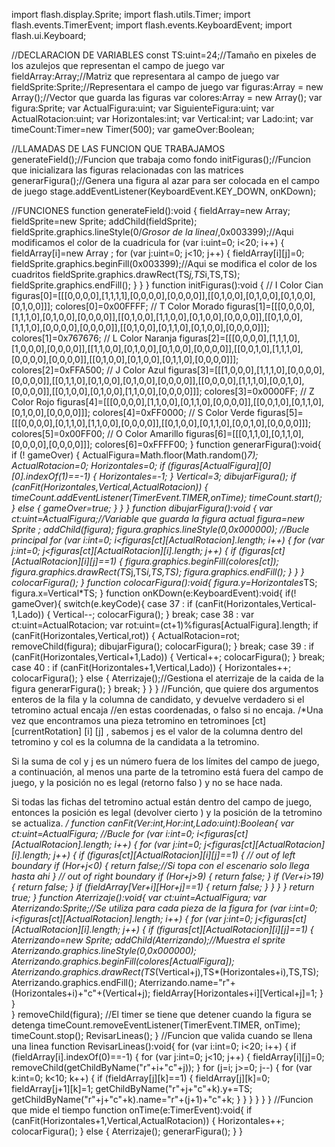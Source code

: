 import flash.display.Sprite;
import flash.utils.Timer;
import flash.events.TimerEvent;
import flash.events.KeyboardEvent;
import flash.ui.Keyboard;

//DECLARACION DE VARIABLES
const TS:uint=24;//Tamaño en pixeles de los azulejos que representan el campo de juego
var fieldArray:Array;//Matriz que representara al campo de juego
var fieldSprite:Sprite;//Representara el campo de juego
var figuras:Array = new Array();//Vector que guarda las figuras 
var colores:Array = new Array();
var figura:Sprite;
var ActualFigura:uint;
var SiguienteFigura:uint;
var ActualRotacion:uint;
var Horizontales:int;
var Vertical:int;
var Lado:int;
var timeCount:Timer=new Timer(500);
var gameOver:Boolean;

//LLAMADAS DE LAS FUNCION QUE TRABAJAMOS
generateField();//Funcion que trabaja como fondo
initFiguras();//Funcion que inicializara las figuras relacionadas con las matrices
generarFigura();//Genera una figura al azar para ser colocada en el campo de juego
stage.addEventListener(KeyboardEvent.KEY_DOWN, onKDown);

//FUNCIONES
function generateField():void
{
	fieldArray=new Array;
	fieldSprite=new Sprite;
	addChild(fieldSprite);
	fieldSprite.graphics.lineStyle(0/*Grosor de la linea*/,0x003399);//Aqui modificamos el color de la cuadricula
	for (var i:uint=0; i<20; i++) {
		fieldArray[i]=new Array  ;
		for (var j:uint=0; j<10; j++) {
			fieldArray[i][j]=0;
			fieldSprite.graphics.beginFill(0x003399);//Aqui se modifica el color de los cuadritos
			fieldSprite.graphics.drawRect(TS*j,TS*i,TS,TS);
			fieldSprite.graphics.endFill();
		}
	}
}
function initFiguras():void {
	// I Color Cian
	figuras[0]=[[[0,0,0,0],[1,1,1,1],[0,0,0,0],[0,0,0,0]],[[0,1,0,0],[0,1,0,0],[0,1,0,0],[0,1,0,0]]];
	colores[0]=0x00FFFF;
	// T Color Morado
	figuras[1]=[[[0,0,0,0],[1,1,1,0],[0,1,0,0],[0,0,0,0]],[[0,1,0,0],[1,1,0,0],[0,1,0,0],[0,0,0,0]],[[0,1,0,0],[1,1,1,0],[0,0,0,0],[0,0,0,0]],[[0,1,0,0],[0,1,1,0],[0,1,0,0],[0,0,0,0]]];
	colores[1]=0x767676;
	// L Color Naranja
	figuras[2]=[[[0,0,0,0],[1,1,1,0],[1,0,0,0],[0,0,0,0]],[[1,1,0,0],[0,1,0,0],[0,1,0,0],[0,0,0,0]],[[0,0,1,0],[1,1,1,0],[0,0,0,0],[0,0,0,0]],[[0,1,0,0],[0,1,0,0],[0,1,1,0],[0,0,0,0]]];
	colores[2]=0xFFA500;
	// J Color Azul
	figuras[3]=[[[1,0,0,0],[1,1,1,0],[0,0,0,0],[0,0,0,0]],[[0,1,1,0],[0,1,0,0],[0,1,0,0],[0,0,0,0]],[[0,0,0,0],[1,1,1,0],[0,0,1,0],[0,0,0,0]],[[0,1,0,0],[0,1,0,0],[1,1,0,0],[0,0,0,0]]];
	colores[3]=0x0000FF;
	// Z Color Rojo
	figuras[4]=[[[0,0,0,0],[1,1,0,0],[0,1,1,0],[0,0,0,0]],[[0,0,1,0],[0,1,1,0],[0,1,0,0],[0,0,0,0]]];
	colores[4]=0xFF0000;
	// S Color Verde
	figuras[5]=[[[0,0,0,0],[0,1,1,0],[1,1,0,0],[0,0,0,0]],[[0,1,0,0],[0,1,1,0],[0,0,1,0],[0,0,0,0]]];
	colores[5]=0x00FF00;
	// O Color Amarillo
	figuras[6]=[[[0,1,1,0],[0,1,1,0],[0,0,0,0],[0,0,0,0]]];
	colores[6]=0xFFFF00;
}
function generarFigura():void{
	if (! gameOver) {
		ActualFigura=Math.floor(Math.random()*7);
		ActualRotacion=0;
		Horizontales=0;
		if (figuras[ActualFigura][0][0].indexOf(1)==-1) {
			Horizontales=-1;
		}
		Vertical=3;
		dibujarFigura();
		if (canFit(Horizontales,Vertical,ActualRotacion)) {
			timeCount.addEventListener(TimerEvent.TIMER,onTime);
			timeCount.start();
		} else {
			gameOver=true;
		}
	}
}
function dibujarFigura():void {
	var ct:uint=ActualFigura;//Variable que guarda la figura actual
	figura=new Sprite ;
	addChild(figura);
	figura.graphics.lineStyle(0,0x000000);
	//Bucle principal
	for (var i:int=0; i<figuras[ct][ActualRotacion].length; i++) {
		for (var j:int=0; j<figuras[ct][ActualRotacion][i].length; j++) {
			if (figuras[ct][ActualRotacion][i][j]==1) {
				figura.graphics.beginFill(colores[ct]);
				figura.graphics.drawRect(TS*j,TS*i,TS,TS);
				figura.graphics.endFill();
			}
		}
	}
	colocarFigura();
}
function colocarFigura():void{
	figura.y=Horizontales*TS;
	figura.x=Vertical*TS;
}
function onKDown(e:KeyboardEvent):void{
	if(! gameOver){
	switch(e.keyCode){
		case 37 :
			if (canFit(Horizontales,Vertical-1,Lado)) {
				Vertical--;
				colocarFigura();
			}
			break;
		case 38 :
			var ct:uint=ActualRotacion;
			var rot:uint=(ct+1)%figuras[ActualFigura].length;
			if (canFit(Horizontales,Vertical,rot)) {
				ActualRotacion=rot;
				removeChild(figura);
				dibujarFigura();
				colocarFigura();
			}
			break;
		case 39 :
			if (canFit(Horizontales,Vertical+1,Lado)) {
				Vertical++;
				colocarFigura();
			}
			break;
		case 40 :
			if (canFit(Horizontales+1,Vertical,Lado)) {
				Horizontales++;
				colocarFigura();
			} else {
				Aterrizaje();//Gestiona el aterrizaje de la caida de la figura
				generarFigura();
			}
			break;
		}
	}
}
//Función, que quiere dos argumentos enteros de la fila y la columna de candidato, y devuelve verdadero si el tetromino actual encaja 
//en estas coordenadas, o falso si no encaja.
/*Una vez que encontramos una pieza tetromino en tetrominoes [ct] [currentRotation] [i] [j] , sabemos j es el valor de la columna dentro del tetromino y col es la columna de la candidata a la tetromino.

Si la suma de col y j es un número fuera de los límites del campo de juego, a continuación, al menos una parte de la tetromino está fuera del campo de juego, y la posición no es legal (retorno falso ) y no se hace nada.

Si todas las fichas del tetromino actual están dentro del campo de juego, entonces la posición es legal (devolver cierto ) y la posición de la tetromino se actualiza.
*/
function canFit(Ver:int,Hor:int,Lado:uint):Boolean{
	var ct:uint=ActualFigura;
	//Bucle
	for (var i:int=0; i<figuras[ct][ActualRotacion].length; i++) {
		for (var j:int=0; j<figuras[ct][ActualRotacion][i].length; j++) {
			if (figuras[ct][ActualRotacion][i][j]==1) {
				// out of left boundary
				if (Hor+j<0) {
					return false;//Si topa con el escenario solo llega hasta ahi
				}
				// out of right boundary
				if (Hor+j>9) {
					return false;
				}
				if (Ver+i>19){
					return false;
				}
				if (fieldArray[Ver+i][Hor+j]==1) {
					return false;
				}
			}
		}
	}
	return true;
}
function Aterrizaje():void{
	var ct:uint=ActualFigura;
	var Aterrizando:Sprite;//Se utiliza para cada pieza de la figura
	for (var i:int=0; i<figuras[ct][ActualRotacion].length; i++) {
		for (var j:int=0; j<figuras[ct][ActualRotacion][i].length; j++) {
			if (figuras[ct][ActualRotacion][i][j]==1) {
				Aterrizando=new Sprite;
				addChild(Aterrizando);//Muestra el sprite
				Aterrizando.graphics.lineStyle(0,0x000000);
				Aterrizando.graphics.beginFill(colores[ActualFigura]);
				Aterrizando.graphics.drawRect(TS*(Vertical+j),TS*(Horizontales+i),TS,TS);
				Aterrizando.graphics.endFill();
				Aterrizando.name="r"+(Horizontales+i)+"c"+(Vertical+j);
				fieldArray[Horizontales+i][Vertical+j]=1;
			}
		}	
	}
	removeChild(figura);
	//El timer se tiene que detener cuando la figura se detenga
	timeCount.removeEventListener(TimerEvent.TIMER, onTime);
	timeCount.stop();
	RevisarLineas();
}
//Funcion que valida cuando se llena una linea
function RevisarLineas():void{
	for (var i:int=0; i<20; i++) {
		if (fieldArray[i].indexOf(0)==-1) {
			for (var j:int=0; j<10; j++) {
				fieldArray[i][j]=0;
				removeChild(getChildByName("r"+i+"c"+j));
			}
			for (j=i; j>=0; j--) {
				for (var k:int=0; k<10; k++) {
					if (fieldArray[j][k]==1) {
						fieldArray[j][k]=0;
						fieldArray[j+1][k]=1;
						getChildByName("r"+j+"c"+k).y+=TS;
						getChildByName("r"+j+"c"+k).name="r"+(j+1)+"c"+k;
					}
				}
			}
		}
	}
}
//Funcion que mide el tiempo
function onTime(e:TimerEvent):void{
	if (canFit(Horizontales+1,Vertical,ActualRotacion)) {
		Horizontales++;
		colocarFigura();
	} else {
		Aterrizaje();
		generarFigura();
	}
}
